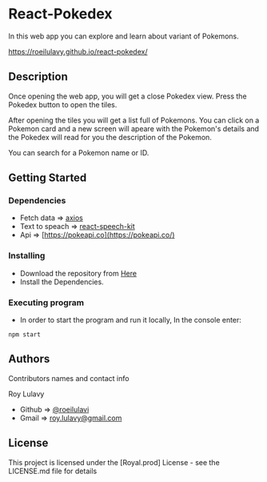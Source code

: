 # React-Pokedex

In this web app you can explore and learn about variant of Pokemons.

https://roeilulavy.github.io/react-pokedex/


## Description

Once opening the web app, you will get a close Pokedex view.
Press the Pokedex button to open the tiles.

After opening the tiles you will get a list full of Pokemons.
You can click on a Pokemon card and a new screen will apeare with the Pokemon's details and the Pokedex will read for you the description of the Pokemon.

You can search for a Pokemon name or ID.

## Getting Started

### Dependencies

* Fetch data => [axios](https://www.npmjs.com/package/axios)
* Text to speach => [react-speech-kit](https://www.npmjs.com/package/react-speech-kit)
* Api => [https://pokeapi.co](https://pokeapi.co/)

### Installing

* Download the repository from [Here](https://github.com/roeilulavy/react-pokedex) 
* Install the Dependencies.

### Executing program

* In order to start the program and run it locally, In the console enter:
```
npm start
```

## Authors

Contributors names and contact info

Roy Lulavy
- Github => [@roeilulavi](https://github.com/roeilulavy)
- Gmail => [roy.lulavy@gmail.com](roy.lulavy@gmail.com)


## License

This project is licensed under the [Royal.prod] License - see the LICENSE.md file for details
